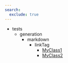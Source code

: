 ```yaml
---
search:
  exclude: true
---
```


- tests
    - generation
        - markdown
            - linkTag
                - [MyClass1](tests/generation/markdown/linkTag/MyClass1.md)
                - [MyClass2](tests/generation/markdown/linkTag/MyClass2.md)
